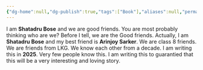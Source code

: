 ```yaml
---
{"dg-home":null,"dg-publish":true,"tags":["Book"],"aliases":null,"permalink":"/01-projects/the-tale-of-two-best-friends/chapter-1-the-introduction/who-are-we/","dgPassFrontmatter":true}
---
```



I am **Shatadru Bose** and we are good friends. You are most probably thinking who are we? Before I tell, we are the Good friends. Actually, I am **Shatadru Bose** and my best friend is **Arinjoy Sarker**. We are class 8 friends. We are friends from LKG. We know each other from a decade. I am writing this in **2025**. Very few people know this. I am writing this to guarantied that this will be a very interesting and loving story.